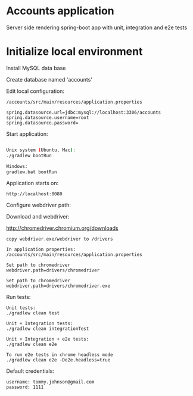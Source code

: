 # Accounts application
Server side rendering spring-boot app with unit, integration and e2e tests


# Initialize local environment

Install MySQL data base

Create database named 'accounts'

Edit local configuration:
```
/accounts/src/main/resources/application.properties
```

```
spring.datasource.url=jdbc:mysql://localhost:3306/accounts
spring.datasource.username=root
spring.datasource.password=
```


Start application:
```bash

Unix system (Ubuntu, Mac):
./gradlew bootRun

Windows:
gradlew.bat bootRun

```

Application starts on:
```
http://localhost:8080
```

Configure webdriver path:

Download and webdriver:

http://chromedriver.chromium.org/downloads

```
copy webdriver.exe/webdriver to /drivers

In application properties:
/accounts/src/main/resources/application.properties

Set path to chromedriver
webdriver.path=drivers/chromedriver

Set path to chromedriver
webdriver.path=drivers/chromedriver.exe
```

Run tests:
```
Unit tests:
./gradlew clean test

Unit + Integration tests:
./gradlew clean integrationTest

Unit + Integration + e2e tests:
./gradlew clean e2e

To run e2e tests in chrome headless mode
./gradlew clean e2e -De2e.headless=true
```


Default credentials:
```
username: tommy.johnson@gmail.com
password: 1111
```
